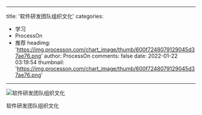 
---
title: '软件研发团队组织文化'
categories: 
 - 学习
 - ProcessOn
 - 推荐
headimg: 'https://img.processon.com/chart_image/thumb/600f7248079129045d37ae76.png'
author: ProcessOn
comments: false
date: 2022-01-22 03:19:54
thumbnail: 'https://img.processon.com/chart_image/thumb/600f7248079129045d37ae76.png'
---

<div>   
<img class="thumb" alt="软件研发团队组织文化" src="https://img.processon.com/chart_image/thumb/600f7248079129045d37ae76.png" referrerpolicy="no-referrer">
<p>软件研发团队组织文化</p>  
</div>
            